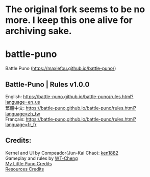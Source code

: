 # The original fork seems to be no more. I keep this one alive for archiving sake.

# battle-puno
Battle Puno (https://maxlefou.github.io/battle-puno/)


## Battle-Puno | Rules v1.0.0

English: https://battle-puno.github.io/battle-puno/rules.html?language=en_us<br>
繁體中文: https://battle-puno.github.io/battle-puno/rules.html?language=zh_tw<br>
Français: https://battle-puno.github.io/battle-puno/rules.html?language=fr_fr<br>


## Credits:
 Kernel and UI by Compeador(Jun-Kai Chao): [ken1882](https://github.com/ken1882)<br>
 Gameplay and rules by [WT-Cheng](https://github.com/wt-cheng)<br>
 [My Little Puno Credits](https://goo.gl/uBTkUa)<br>
 [Resources Credits](https://github.com/battle-puno/battle-puno/blob/master/credits.txt)<br>
